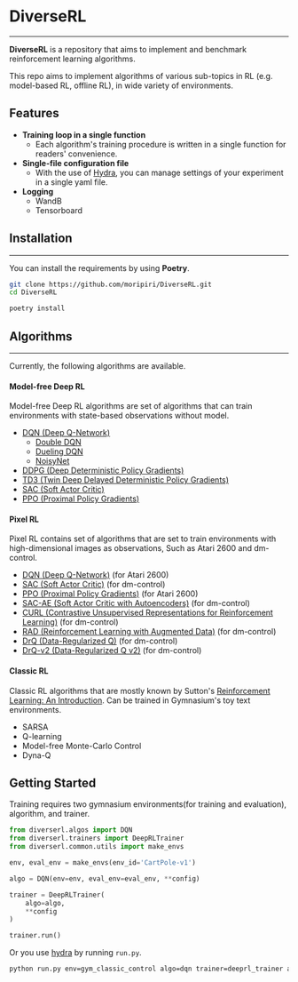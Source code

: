 # DiverseRL

---
**DiverseRL** is a repository that aims to implement and benchmark reinforcement learning algorithms.

This repo aims to implement algorithms of various sub-topics in RL (e.g. model-based RL, offline RL), in wide variety of environments.

## Features
- **Training loop in a single function**
  - Each algorithm's training procedure is written in a single function for readers' convenience.
- **Single-file configuration file**
  - With the use of [Hydra](https://hydra.cc/), you can manage settings of your experiment in a single yaml file.
- **Logging**
  - WandB
  - Tensorboard

## Installation

---
You can install the requirements by using **Poetry**.
```bash
git clone https://github.com/moripiri/DiverseRL.git
cd DiverseRL

poetry install
```


## Algorithms

---
Currently, the following algorithms are available.


#### Model-free Deep RL
Model-free Deep RL algorithms are set of algorithms that can train environments with state-based observations without model.

- [DQN (Deep Q-Network)](https://www.cs.toronto.edu/~vmnih/docs/dqn.pdf)
  - [Double DQN](https://arxiv.org/abs/1509.06461)
  - [Dueling DQN](https://arxiv.org/abs/1511.06581)
  - [NoisyNet](https://arxiv.org/abs/1706.10295)
- [DDPG (Deep Deterministic Policy Gradients)](https://arxiv.org/abs/1509.02971)
- [TD3 (Twin Deep Delayed Deterministic Policy Gradients)](https://arxiv.org/abs/1802.09477)
- [SAC (Soft Actor Critic)](https://arxiv.org/abs/1812.05905)
- [PPO (Proximal Policy Gradients)](https://arxiv.org/abs/1707.06347)

#### Pixel RL
Pixel RL contains set of algorithms that are set to train environments with high-dimensional images as observations, Such as Atari 2600 and dm-control.

- [DQN (Deep Q-Network)](https://www.cs.toronto.edu/~vmnih/docs/dqn.pdf) (for Atari 2600)
- [SAC (Soft Actor Critic)](https://arxiv.org/abs/1812.05905) (for dm-control)
- [PPO (Proximal Policy Gradients)](https://arxiv.org/abs/1707.06347) (for Atari 2600)
- [SAC-AE (Soft Actor Critic with Autoencoders)](https://arxiv.org/abs/1910.01741) (for dm-control)
- [CURL (Contrastive Unsupervised Representations for Reinforcement Learning)](https://arxiv.org/abs/2004.04136) (for dm-control)
- [RAD (Reinforcement Learning with Augmented Data)](https://arxiv.org/abs/2004.14990) (for dm-control)
- [DrQ (Data-Regularized Q)](https://arxiv.org/abs/2004.13649) (for dm-control)
- [DrQ-v2 (Data-Regularized Q v2)](https://arxiv.org/abs/2107.09645) (for dm-control)

#### Classic RL
Classic RL algorithms that are mostly known by Sutton's [Reinforcement Learning: An Introduction](http://incompleteideas.net/book/RLbook2020.pdf).
Can be trained in Gymnasium's toy text environments.
- SARSA
- Q-learning
- Model-free Monte-Carlo Control
- Dyna-Q


Getting Started
---

Training requires two gymnasium environments(for training and evaluation), algorithm, and trainer.

```python
from diverserl.algos import DQN
from diverserl.trainers import DeepRLTrainer
from diverserl.common.utils import make_envs

env, eval_env = make_envs(env_id='CartPole-v1')

algo = DQN(env=env, eval_env=eval_env, **config)

trainer = DeepRLTrainer(
    algo=algo,
    **config
)

trainer.run()
```

Or you use [hydra](https://hydra.cc/) by running `run.py`.
```bash
python run.py env=gym_classic_control algo=dqn trainer=deeprl_trainer algo.device=cuda trainer.max_step=10000
```
